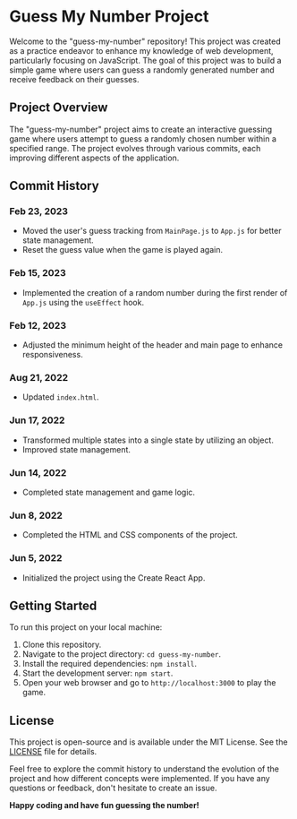# Guess My Number Project

Welcome to the "guess-my-number" repository! This project was created as a practice endeavor to enhance my knowledge of web development, particularly focusing on JavaScript. The goal of this project was to build a simple game where users can guess a randomly generated number and receive feedback on their guesses.

## Project Overview

The "guess-my-number" project aims to create an interactive guessing game where users attempt to guess a randomly chosen number within a specified range. The project evolves through various commits, each improving different aspects of the application.

## Commit History

### Feb 23, 2023

- Moved the user's guess tracking from `MainPage.js` to `App.js` for better state management.
- Reset the guess value when the game is played again.

### Feb 15, 2023

- Implemented the creation of a random number during the first render of `App.js` using the `useEffect` hook.

### Feb 12, 2023

- Adjusted the minimum height of the header and main page to enhance responsiveness.

### Aug 21, 2022

- Updated `index.html`.

### Jun 17, 2022

- Transformed multiple states into a single state by utilizing an object.
- Improved state management.

### Jun 14, 2022

- Completed state management and game logic.

### Jun 8, 2022

- Completed the HTML and CSS components of the project.

### Jun 5, 2022

- Initialized the project using the Create React App.

## Getting Started

To run this project on your local machine:

1. Clone this repository.
2. Navigate to the project directory: `cd guess-my-number`.
3. Install the required dependencies: `npm install`.
4. Start the development server: `npm start`.
5. Open your web browser and go to `http://localhost:3000` to play the game.

## License

This project is open-source and is available under the MIT License. See the [LICENSE](LICENSE) file for details.

Feel free to explore the commit history to understand the evolution of the project and how different concepts were implemented. If you have any questions or feedback, don't hesitate to create an issue.

**Happy coding and have fun guessing the number!**
